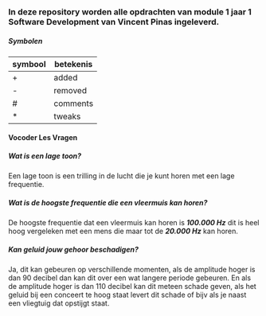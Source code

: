 ### In deze repository worden alle opdrachten van module 1 jaar 1 Software Development van Vincent Pinas ingeleverd.
##### Symbolen
|symbool|betekenis|
|-               | -              |
|+               |added    |
|-                |removed|
|#               |comments|
|*               |tweaks   |

#### Vocoder Les Vragen
##### Wat is een lage toon?
Een lage toon is een trilling in de lucht die je kunt horen met een lage frequentie.
##### Wat is de hoogste frequentie die een vleermuis kan horen?
De hoogste frequentie dat een vleermuis kan horen is ***100.000 Hz*** dit is heel hoog vergeleken met een mens die maar tot de ***20.000 Hz*** kan horen.
##### Kan geluid jouw gehoor beschadigen?
Ja, dit kan gebeuren op verschillende momenten, als de amplitude hoger is dan 90 decibel dan kan dit over een wat langere periode gebeuren.
En als de amplitude hoger is dan 110 decibel kan dit meteen schade geven, als het geluid bij een conceert te hoog staat levert dit schade of bijv als je naast een vliegtuig dat opstijgt staat.